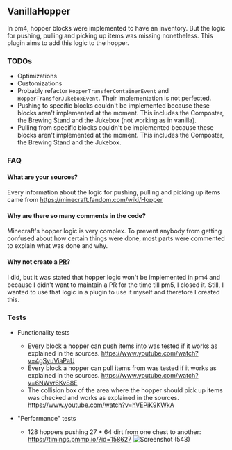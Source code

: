 ## VanillaHopper
In pm4, hopper blocks were implemented to have an inventory. But the logic for pushing, pulling and picking up items was missing nonetheless.
This plugin aims to add this logic to the hopper.

### TODOs
- Optimizations
- Customizations
- Probably refactor `HopperTransferContainerEvent` and `HopperTransferJukeboxEvent`. Their implementation is not perfected.
- Pushing to specific blocks couldn't be implemented because these blocks aren't implemented at the moment. This includes the Composter, the Brewing Stand and the Jukebox (not working as in vanilla).
- Pulling from specific blocks couldn't be implemented because these blocks aren't implemented at the moment. This includes the Composter, the Brewing Stand and the Jukebox.

### FAQ
#### What are your sources?
Every information about the logic for pushing, pulling and picking up items came from https://minecraft.fandom.com/wiki/Hopper

#### Why are there so many comments in the code?
Minecraft's hopper logic is very complex. To prevent anybody from getting confused about how certain things were done, most parts were commented to explain what was done and why.

#### Why not create a [PR](https://github.com/pmmp/PocketMine-MP/pull/4416)?
I did, but it was stated that hopper logic won't be implemented in pm4 and because I didn't want to maintain a PR for the time till pm5, I closed it.
Still, I wanted to use that logic in a plugin to use it myself and therefore I created this.

### Tests
- Functionality tests
  - Every block a hopper can push items into was tested if it works as explained in the sources.
    https://www.youtube.com/watch?v=4gSyuViaPaU
  - Every block a hopper can pull items from was tested if it works as explained in the sources.
    https://www.youtube.com/watch?v=6NWvr6Kv88E
  - The collision box of the area where the hopper should pick up items was checked and works as explained in the sources.
    https://www.youtube.com/watch?v=hVEPiK9KWkA

- "Performance" tests
  - 128 hoppers pushing 27 * 64 dirt from one chest to another:
    https://timings.pmmp.io/?id=158627
    ![Screenshot (543)](https://user-images.githubusercontent.com/54852588/131256515-3611c594-08e1-45a1-8bd2-3ebbaf141c8a.png)